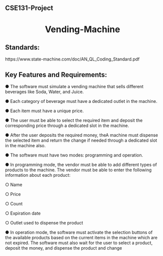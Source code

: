 ## CSE131-Project
<h1 align="center" id="title">Vending-Machine</h1>
 
<h2>Standards:</h2>
https://www.state-machine.com/doc/AN_QL_Coding_Standard.pdf

<h2>Key Features and Requirements:</h2>
● The software must simulate a vending machine that sells different beverages
like Soda, Water, and Juice.

● Each category of beverage must have a dedicated outlet in the machine.

● Each item must have a unique price.

● The user must be able to select the required item and deposit the
corresponding price through a dedicated slot in the machine.

● After the user deposits the required money, theA machine must
dispense the selected item and return the change if needed through a
dedicated slot in the machine also.

● The software must have two modes: programming and operation.

● In programming mode, the vendor must be able to add different types of
products to the machine. The vendor must be able to enter the following
information about each product:

○ Name

○ Price

○ Count

○ Expiration date

○ Outlet used to dispense the product

● In operation mode, the software must activate the selection buttons of the
available products based on the current items in the machine which are not
expired. The software must also wait for the user to select a product, deposit
the money, and dispense the product and change
